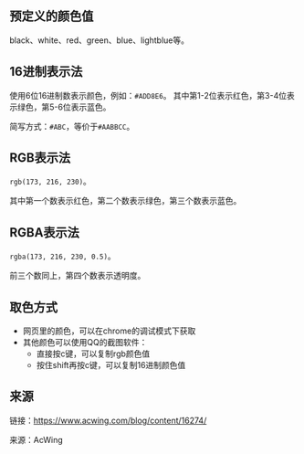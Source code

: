 ## 预定义的颜色值
black、white、red、green、blue、lightblue等。

## 16进制表示法
使用6位16进制数表示颜色，例如：`#ADD8E6`。
其中第1-2位表示红色，第3-4位表示绿色，第5-6位表示蓝色。

简写方式：`#ABC`，等价于`#AABBCC`。

## RGB表示法
`rgb(173, 216, 230)`。

其中第一个数表示红色，第二个数表示绿色，第三个数表示蓝色。

## RGBA表示法
`rgba(173, 216, 230, 0.5)`。

前三个数同上，第四个数表示透明度。

## 取色方式
+   网页里的颜色，可以在chrome的调试模式下获取
+   其他颜色可以使用QQ的截图软件：
    +   直接按c键，可以复制rgb颜色值
    +   按住shift再按c键，可以复制16进制颜色值

## 来源
链接：<a href="https://www.acwing.com/blog/content/16274/">https://www.acwing.com/blog/content/16274/</a>

来源：AcWing